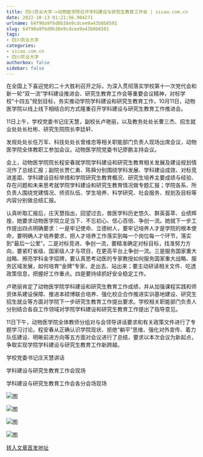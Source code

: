 ```yaml
---
title: 四川农业大学->动物医学院召开学科建设与研究生教育工作会 | sicau.com.cn
date: 2022-10-13 01:21:56.904271
urlname: 64f90a9f6d0b38e9cdcee9a43b0b6501
slug: 64f90a9f6d0b38e9cdcee9a43b0b6501
tags: 
- 四川农业大学
categories:
- sicau.com.cn
- 四川农业大学
authorbox: false
sidebar: false
---
```

在全国上下喜迎党的二十大胜利召开之际，为深入贯彻落实学校第十一次党代会和新一轮“双一流”学科建设推进会、研究生教育工作会等重要会议精神，对标学校“十四五”规划目标，务实推动学院学科建设和研究生教育工作，10月11日，动物医学院以线上线下相结合的方式隆重召开学科建设与研究生教育工作推进会。

11日上午，学校党委书记庄天慧，副校长卢艳丽，以及教务处处长曹三杰、招生就业处处长杜彬、研究生院院长李廷轩、
<!--more-->
发规处处长任万军、科技处处长曾维忠等相关职能部门负责人现场出席会议，动物医学院全体教职工参加会议。动物医学院党委书记廖鹏主持会议。

会上，动物医学院院长程安春就学院学科建设和研究生教育相关发展及建设规划情况作了总结汇报；副院长贾仁勇、陈舜分别围绕学科发展、学科建设成效、对标竞进差距、学科建设目标举措和学院研究生教育概况、研究生培养主要成绩与经验、存在问题和未来思考就学院学科建设和研究生教育情况做专题汇报；学院各系、所负责人围绕党建情况、师资队伍、学生培养、科学研究、社会服务、规划及目标等内容分别做总结汇报。

认真听取汇报后，庄天慧指出，回望过去，兽医学科历史悠久、群英荟萃、业绩辉煌，她要求动物医学院立足当下、不忘初心、信心百倍、争创一流。她就下一步工作提出四点明确要求：一是牢记使命、立德树人，要牢记培养人才是学院的根本使命，要明确人才培养要求，把人才培养工作落实到每一个岗位每一个环节，落实到“最后一公里”。二是对标竞进、争创一流，要精准确定对标目标，找准努力方向，要紧盯省级、国家级人才与项目，在更高平台上争创一流。三是服务国家重大战略、擦亮学科金字招牌，要认真思考动医的专家教授如何服务国家重大战略、服务区域发展，如何培育“金牌”专家，走出去、站出来；要主动研读相关文件、吃透政策信息，把握好工作重点。四是要持续抓好安全稳定工作。

卢艳丽肯定了动物医学院学科建设和研究生教育工作成绩，并从加强课程实践和师资体系建设保障、推进本硕博联合培养、强化校企合作推进实训基地建设、研究生招生就业等方面对学院下一步研究生教育工作提出要求。学校相关职能部门负责人分别结合各自工作领域对学院学科建设和研究生教育工作提出了指导意见。

11日下午，动物医学院全体教师分组对与会领导讲话要求和有关政策文件进行了专题学习讨论。程安春从正确认识学院现状、拒绝“躺平”思维、强化对外宣传、着力队伍建设、明晰前进方向等五方面对会议进行了总结，要求以本次会议为新起点，争取实现学院学科建设与研究生教育工作新跨越。

学校党委书记庄天慧讲话

学科建设与研究生教育工作会现场

学科建设与研究生教育工作会各分会场现场

![图](https://news.sicau.edu.cn/__local/3/AB/13/15D2C3EF00823C17CCD37DBC22A_636D0EE4_1109F.jpg)

![图](https://news.sicau.edu.cn/__local/7/A6/F2/66D739F6832515F7C2BE7E2EC95_B617A885_15130.jpg)

![图](https://news.sicau.edu.cn/__local/3/11/0F/46110BAE143540F6BE16D22BF74_EA5C5CAF_14E6E.jpg)

![图](https://news.sicau.edu.cn/__local/7/0B/77/136DEB97ACBBDEB2C99B1E9068A_B697D585_D96D.jpg)

[转入文章首发地址](https://news.sicau.edu.cn/info/1078/69783.htm)